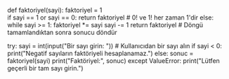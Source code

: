 def faktoriyel(sayi):
    faktoriyel = 1        
    if sayi == 1 or sayi == 0:
        return faktoriyel  # 0! ve 1! her zaman 1'dir
    else:
        while sayi >= 1:
            faktoriyel *= sayi
            sayi -= 1
        return faktoriyel  # Döngü tamamlandıktan sonra sonucu döndür

try:
    sayi = int(input("Bir sayı girin: "))  # Kullanıcıdan bir sayı alın
    if sayi < 0:
        print("Negatif sayıların faktöriyeli hesaplanamaz.")
    else:
        sonuc = faktoriyel(sayi)
        print("Faktöriyel:", sonuc)
except ValueError:
    print("Lütfen geçerli bir tam sayı girin.")
